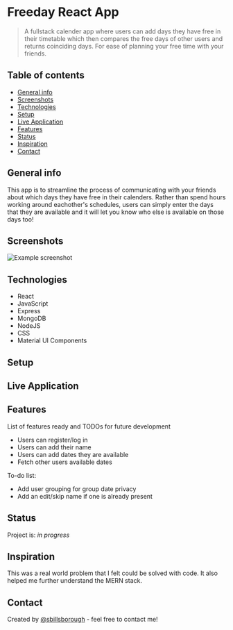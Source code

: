 # Freeday React App

> A fullstack calender app where users can add days they have free in their timetable which then compares the free days of other users and returns coinciding days. For ease of planning your free time with your friends.

## Table of contents

- [General info](#general-info)
- [Screenshots](#screenshots)
- [Technologies](#technologies)
- [Setup](#setup)
- [Live Application](#live-application)
- [Features](#features)
- [Status](#status)
- [Inspiration](#inspiration)
- [Contact](#contact)

## General info

This app is to streamline the process of communicating with your friends about which days they have free in their calenders. Rather than spend hours working around eachother's schedules, users can simply enter the days that they are available and it will let you know who else is available on those days too!

## Screenshots

![Example screenshot](./img/screenshot.png)

## Technologies

- React
- JavaScript
- Express
- MongoDB
- NodeJS
- CSS
- Material UI Components

## Setup

## Live Application

## Features

List of features ready and TODOs for future development

- Users can register/log in
- Users can add their name
- Users can add dates they are available
- Fetch other users available dates

To-do list:

- Add user grouping for group date privacy
- Add an edit/skip name if one is already present

## Status

Project is: _in progress_

## Inspiration

This was a real world problem that I felt could be solved with code. It also helped me further understand the MERN stack.

## Contact

Created by [@sbillsborough](https://sbillsborough-portfolio.netlify.app/) - feel free to contact me!
